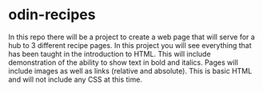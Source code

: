 # odin-recipes

In this repo there will be a project to create a web page that will serve for a hub to 3 different recipe pages. In this project you will see everything that has been taught in the introduction to HTML. This will include demonstration of the ability to show text in bold and italics. Pages will include images as well as links (relative and absolute). This is basic HTML and will not include any CSS at this time. 